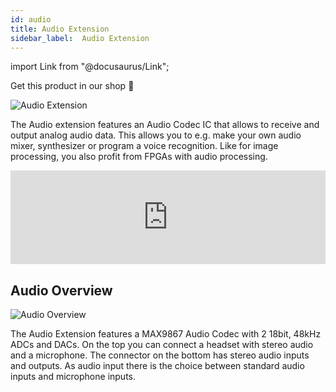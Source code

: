 ```yaml
---
id: audio
title: Audio Extension
sidebar_label:  Audio Extension
---
```


import Link from "@docusaurus/Link";

<Link className="button button--lg shopButton margin-bottom--lg" href="https://shop.vhdplus.com/product/vhdplus-audio-extension/">Get this product in our shop 🛒</Link>

![Audio Extension](/img/extensions/audio/Audio.png)

The Audio extension features an Audio Codec IC that allows to receive and output analog audio data. This allows you to e.g. make your own audio mixer, synthesizer or program a voice recognition. Like for image processing, you also profit from FPGAs with audio processing.

<div class="fluidMedia"><iframe id="ytplayer" type="text/html" width="100%" src="https://www.youtube.com/embed/gER89Vu17a0?autoplay=0&origin=http://vhdplus.com" frameborder="0" allowFullScreen></iframe></div>

## Audio Overview
![Audio Overview](/img/extensions/audio/Top_labled.png)

The Audio Extension features a MAX9867 Audio Codec with 2 18bit, 48kHz ADCs and DACs. On the top you can connect a headset with stereo audio and a microphone. The connector on the bottom has stereo audio inputs and outputs. As audio input there is the choice between standard audio inputs and microphone inputs.